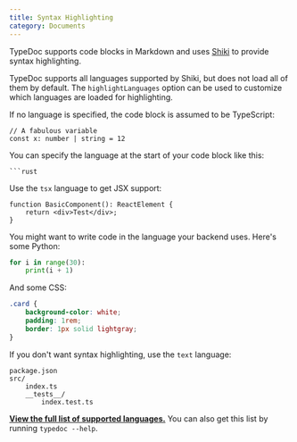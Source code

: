 ```yaml
---
title: Syntax Highlighting
category: Documents
---
```


TypeDoc supports code blocks in Markdown and uses
[Shiki](https://shiki.matsu.io/) to provide syntax highlighting.

TypeDoc supports all languages supported by Shiki, but does not load all of
them by default. The `highlightLanguages` option can be used to customize
which languages are loaded for highlighting.

If no language is specified, the code block is assumed to be TypeScript:

```
// A fabulous variable
const x: number | string = 12
```

You can specify the language at the start of your code block like this:

````text
```rust
````

Use the `tsx` language to get JSX support:

```tsx
function BasicComponent(): ReactElement {
    return <div>Test</div>;
}
```

You might want to write code in the language your backend uses. Here's some
Python:

```python
for i in range(30):
    print(i + 1)
```

And some CSS:

```css
.card {
    background-color: white;
    padding: 1rem;
    border: 1px solid lightgray;
}
```

If you don't want syntax highlighting, use the `text` language:

```text
package.json
src/
    index.ts
    __tests__/
        index.test.ts
```

[**View the full list of supported
languages.**](https://github.com/shikijs/shiki/blob/main/docs/languages.md#all-languages)
You can also get this list by running `typedoc --help`.
